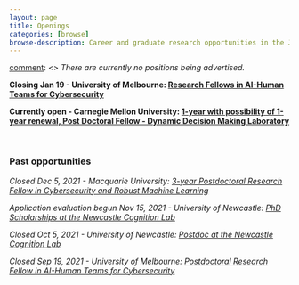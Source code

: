 ```yaml
---
layout: page
title: Openings
categories: [browse]
browse-description: Career and graduate research opportunities in the Joint MURI-AUSMURI
---
```


[comment]: <> (Underscore past opportunities, double asterisk current)

[comment]: <> *There are currently no positions being advertised.*

**Closing Jan 19 - University of Melbourne: [Research Fellows in AI-Human Teams for Cybersecurity](https://go.unimelb.edu.au/p73e)**

**Currently open - Carnegie Mellon University: [1-year with possibility of 1-year renewal, Post Doctoral Fellow - Dynamic Decision Making Laboratory](https://cmu.wd5.myworkdayjobs.com/CMU/job/Pittsburgh-PA/Post-Doctoral-Fellow---Dynamic-Decision-Making-Laboratory_2017839)**

<br>

### Past opportunities

_Closed Dec 5, 2021 - Macquarie University: [3-year Postdoctoral Research Fellow in Cybersecurity and Robust Machine Learning](https://mq.wd3.myworkdayjobs.com/CareersatMQ/job/North-Ryde-Campus/Postdoctoral-Research-Fellow_R000003459-1)_

_Application evaluation begun Nov 15, 2021 - University of Newcastle: [PhD Scholarships at the Newcastle Cognition Lab](https://www.psychonomic.org/networking/apply_now.aspx?view=2&id=679749&s=09)_

_Closed Oct 5, 2021 - University of Newcastle: [Postdoc at the Newcastle Cognition Lab](https://www.psychonomic.org/networking/apply_now.aspx?view=2&id=675916)_

_Closed Sep 19, 2021 - University of Melbourne: [Postdoctoral Research Fellow in AI-Human Teams for Cybersecurity](https://jobs.unimelb.edu.au/en/job/906149/research-fellow-in-aihuman-teams-for-cybersecurity)_